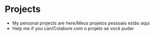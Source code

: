 # Projects
- My personal projects are here/Meus projetos pessoais estão aqui
- Help me if you can/Colabore com o projeto se você puder
